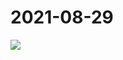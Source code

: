 # 2021-08-29

<image-container>
  <img preview="0" src="http://wangleant.com/turtle-source/IMG_20210829_093625.jpg"/>
</image-container>
<video-container>
  <source src="http://wangleant.com/turtle-source/VID_20210829_085613.mp4"/>
</video-container>
<video-container>
  <source src="http://wangleant.com/turtle-source/VID_20210829_092337.mp4"/>
</video-container>
<video-container>
  <source src="http://wangleant.com/turtle-source/VID_20210829_093441.mp4"/>
</video-container>
